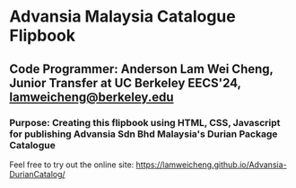 # Advansia Malaysia Catalogue Flipbook

## Code Programmer: Anderson Lam Wei Cheng, Junior Transfer at UC Berkeley EECS'24, lamweicheng@berkeley.edu

### Purpose: Creating this flipbook using HTML, CSS, Javascript for publishing Advansia Sdn Bhd Malaysia's Durian Package Catalogue 

Feel free to try out the online site: https://lamweicheng.github.io/Advansia-DurianCatalog/
